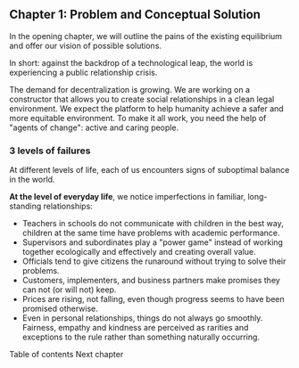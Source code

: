 ## <a id="problem-and-conceptual-solution"></a>Chapter 1: Problem and Conceptual Solution

In the opening chapter, we will outline the pains of the existing equilibrium and offer our vision of possible solutions.

In short: against the backdrop of a technological leap, the world is experiencing a public relationship crisis.

The demand for decentralization is growing. We are working on a constructor that allows you to create social relationships in a clean legal environment. We expect the platform to help humanity achieve a safer and more equitable environment. To make it all work, you need the help of "agents of change": active and caring people.

### <a id="three-levels-of-failures"></a>3 levels of failures

At different levels of life, each of us encounters signs of suboptimal balance in the world.

**At the level of everyday life**, we notice imperfections in familiar, long-standing relationships:

- Teachers in schools do not communicate with children in the best way, children at the same time have problems with academic performance.
- Supervisors and subordinates play a "power game" instead of working together ecologically and effectively and creating overall value.
- Officials tend to give citizens the runaround without trying to solve their problems.
- Customers, implementers, and business partners make promises they can not (or will not) keep.
- Prices are rising, not falling, even though progress seems to have been promised otherwise.
- Even in personal relationships, things do not always go smoothly. Fairness, empathy and kindness are perceived as rarities and exceptions to the rule rather than something naturally occurring.

<WhitepaperNav>
  <Link type="inner" to="/whitepaper/"><span>Table of contents</span></Link>
  <Link type="inner" to="/whitepaper/chapter-two"><span>Next chapter</span></Link>
</WhitepaperNav>

